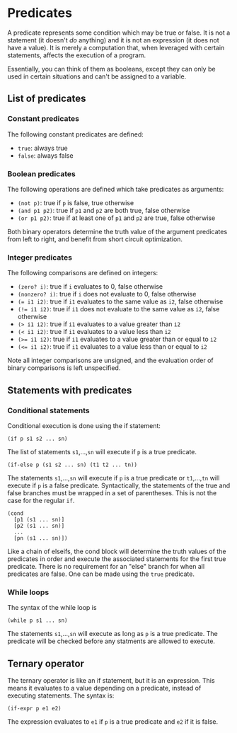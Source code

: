 # Predicates

A predicate represents some condition which may be true or false. It is not a
statement (it doesn't *do* anything) and it is not an expression (it does not
have a value). It is merely a computation that, when leveraged with certain
statements, affects the execution of a program.

Essentially, you can think of them as booleans, except they can only be used in
certain situations and can't be assigned to a variable.

## List of predicates

### Constant predicates

The following constant predicates are defined:
* `true`: always true
* `false`: always false

### Boolean predicates

The following operations are defined which take predicates as arguments:
* `(not p)`: true if `p` is false, true otherwise
* `(and p1 p2)`: true if `p1` and `p2` are both true, false otherwise
* `(or p1 p2)`: true if at least one of `p1` and `p2` are true, false otherwise

Both binary operators determine the truth value of the argument predicates from
left to right, and benefit from short circuit optimization.

### Integer predicates

The following comparisons are defined on integers:
* `(zero? i)`: true if `i` evaluates to 0, false otherwise
* `(nonzero? i)`: true if `i` does not evaluate to 0, false otherwise
* `(= i1 i2)`: true if `i1` evaluates to the same value as `i2`, false
  otherwise
* `(!= i1 i2)`: true if `i1` does not evaluate to the same value as `i2`,
  false otherwise
* `(> i1 i2)`: true if `i1` evaluates to a value greater than `i2`
* `(< i1 i2)`: true if `i1` evaluates to a value less than `i2`
* `(>= i1 i2)`: true if `i1` evaluates to a value greater than or equal to `i2`
* `(<= i1 i2)`: true if `i1` evaluates to a value less than or equal to `i2`

Note all integer comparisons are unsigned, and the evaluation order of binary
comparisons is left unspecified.

## Statements with predicates

### Conditional statements

Conditional execution is done using the if statement:
```
(if p s1 s2 ... sn)
```
The list of statements `s1`,...,`sn` will execute if `p` is a true predicate.

```
(if-else p (s1 s2 ... sn) (t1 t2 ... tn))
```
The statements `s1`,...,`sn` will execute if `p` is a true predicate or
`t1`,...,`tn` will execute if `p` is a false predicate. Syntactically, the
statements of the true and false branches must be wrapped in a set of
parentheses. This is not the case for the regular `if`.

```
(cond
  [p1 (s1 ... sn)]
  [p2 (s1 ... sn)]
  ...
  [pn (s1 ... sn)])
```
Like a chain of elseifs, the cond block will determine the truth values of the
predicates in order and execute the associated statements for the first true
predicate. There is no requirement for an "else" branch for when all predicates
are false. One can be made using the `true` predicate.

### While loops

The syntax of the while loop is
```
(while p s1 ... sn)
```
The statements `s1`,...,`sn` will execute as long as `p` is a true predicate.
The predicate will be checked before any statments are allowed to execute.

## Ternary operator

The ternary operator is like an if statement, but it is an expression. This
means it evaluates to a value depending on a predicate, instead of executing
statements. The syntax is:
```
(if-expr p e1 e2)
```
The expression evaluates to `e1` if `p` is a true predicate and `e2` if it is
false.
